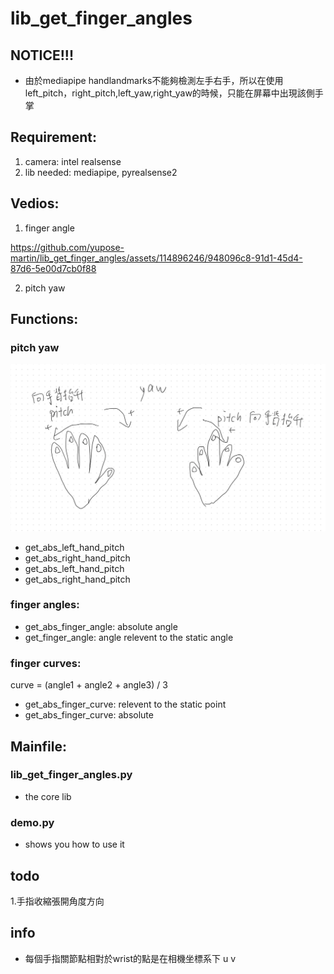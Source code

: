 # lib_get_finger_angles

## NOTICE!!!

* 由於mediapipe handlandmarks不能夠檢測左手右手，所以在使用left_pitch，right_pitch,left_yaw,right_yaw的時候，只能在屏幕中出現該側手掌

## Requirement:

1. camera: intel realsense
2. lib needed: mediapipe, pyrealsense2

## Vedios:

1. finger angle

https://github.com/yupose-martin/lib_get_finger_angles/assets/114896246/948096c8-91d1-45d4-87d6-5e00d7cb0f88

2. pitch yaw


## Functions:

### pitch yaw

![img](README.assets/D37AA65EAE2F7122F0B902DD7D57F916-1712567769327.png)

* get_abs_left_hand_pitch
* get_abs_right_hand_pitch
* get_abs_left_hand_pitch
* get_abs_right_hand_pitch

### finger angles:

* get_abs_finger_angle: absolute angle
* get_finger_angle: angle relevent to the static angle

### finger curves:

curve = (angle1 + angle2 + angle3) / 3

* get_abs_finger_curve: relevent to the static point
* get_abs_finger_curve: absolute

## Mainfile:

### lib_get_finger_angles.py

* the core lib

### demo.py

* shows you how to use it



## todo

1.手指收縮張開角度方向



## info

* 每個手指關節點相對於wrist的點是在相機坐標系下 u v
